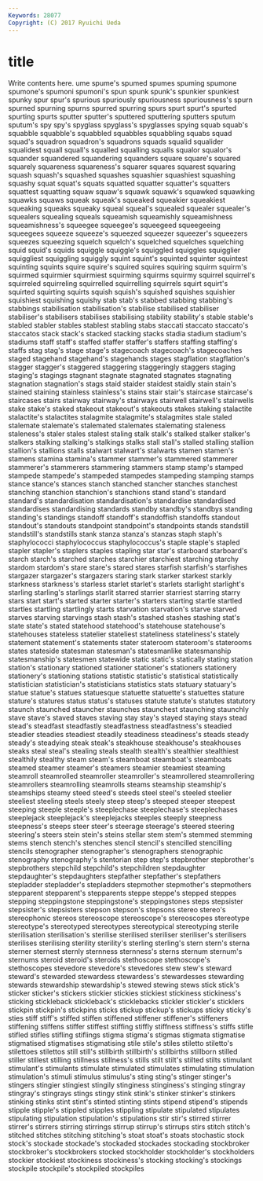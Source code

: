 ```yaml
---
Keywords: 28077 
Copyright: (C) 2017 Ryuichi Ueda
---
```


# title

Write contents here.
ume spume's spumed spumes spuming spumone spumone's spumoni
spumoni's spun spunk spunk's spunkier spunkiest spunky spur spur's spurious
spuriously spuriousness spuriousness's spurn spurned spurning spurns spurred spurring spurs
spurt spurt's spurted spurting spurts sputter sputter's sputtered sputtering sputters
sputum sputum's spy spy's spyglass spyglass's spyglasses spying squab squab's
squabble squabble's squabbled squabbles squabbling squabs squad squad's squadron squadron's
squadrons squads squalid squalider squalidest squall squall's squalled squalling squalls
squalor squalor's squander squandered squandering squanders square square's squared squarely
squareness squareness's squarer squares squarest squaring squash squash's squashed squashes
squashier squashiest squashing squashy squat squat's squats squatted squatter squatter's
squatters squattest squatting squaw squaw's squawk squawk's squawked squawking squawks
squaws squeak squeak's squeaked squeakier squeakiest squeaking squeaks squeaky squeal
squeal's squealed squealer squealer's squealers squealing squeals squeamish squeamishly squeamishness
squeamishness's squeegee squeegee's squeegeed squeegeeing squeegees squeeze squeeze's squeezed squeezer
squeezer's squeezers squeezes squeezing squelch squelch's squelched squelches squelching squid
squid's squids squiggle squiggle's squiggled squiggles squigglier squiggliest squiggling squiggly
squint squint's squinted squinter squintest squinting squints squire squire's squired
squires squiring squirm squirm's squirmed squirmier squirmiest squirming squirms squirmy
squirrel squirrel's squirreled squirreling squirrelled squirrelling squirrels squirt squirt's squirted
squirting squirts squish squish's squished squishes squishier squishiest squishing squishy
stab stab's stabbed stabbing stabbing's stabbings stabilisation stabilisation's stabilise stabilised
stabiliser stabiliser's stabilisers stabilises stabilising stability stability's stable stable's stabled
stabler stables stablest stabling stabs staccati staccato staccato's staccatos stack
stack's stacked stacking stacks stadia stadium stadium's stadiums staff staff's
staffed staffer staffer's staffers staffing staffing's staffs stag stag's stage
stage's stagecoach stagecoach's stagecoaches staged stagehand stagehand's stagehands stages stagflation
stagflation's stagger stagger's staggered staggering staggeringly staggers staging staging's stagings
stagnant stagnate stagnated stagnates stagnating stagnation stagnation's stags staid staider
staidest staidly stain stain's stained staining stainless stainless's stains stair
stair's staircase staircase's staircases stairs stairway stairway's stairways stairwell stairwell's
stairwells stake stake's staked stakeout stakeout's stakeouts stakes staking stalactite
stalactite's stalactites stalagmite stalagmite's stalagmites stale staled stalemate stalemate's stalemated
stalemates stalemating staleness staleness's staler stales stalest staling stalk stalk's
stalked stalker stalker's stalkers stalking stalking's stalkings stalks stall stall's
stalled stalling stallion stallion's stallions stalls stalwart stalwart's stalwarts stamen
stamen's stamens stamina stamina's stammer stammer's stammered stammerer stammerer's stammerers
stammering stammers stamp stamp's stamped stampede stampede's stampeded stampedes stampeding
stamping stamps stance stance's stances stanch stanched stancher stanches stanchest
stanching stanchion stanchion's stanchions stand stand's standard standard's standardisation standardisation's
standardise standardised standardises standardising standards standby standby's standbys standing standing's
standings standoff standoff's standoffish standoffs standout standout's standouts standpoint standpoint's
standpoints stands standstill standstill's standstills stank stanza stanza's stanzas staph
staph's staphylococci staphylococcus staphylococcus's staple staple's stapled stapler stapler's staplers
staples stapling star star's starboard starboard's starch starch's starched starches
starchier starchiest starching starchy stardom stardom's stare stare's stared stares
starfish starfish's starfishes stargazer stargazer's stargazers staring stark starker starkest
starkly starkness starkness's starless starlet starlet's starlets starlight starlight's starling
starling's starlings starlit starred starrier starriest starring starry stars start
start's started starter starter's starters starting startle startled startles startling
startlingly starts starvation starvation's starve starved starves starving starvings stash
stash's stashed stashes stashing stat's state state's stated statehood statehood's
statehouse statehouse's statehouses stateless statelier stateliest stateliness stateliness's stately statement
statement's statements stater stateroom stateroom's staterooms states stateside statesman statesman's
statesmanlike statesmanship statesmanship's statesmen statewide static static's statically stating station
station's stationary stationed stationer stationer's stationers stationery stationery's stationing stations
statistic statistic's statistical statistically statistician statistician's statisticians statistics stats statuary
statuary's statue statue's statues statuesque statuette statuette's statuettes stature stature's
statures status status's statuses statute statute's statutes statutory staunch staunched
stauncher staunches staunchest staunching staunchly stave stave's staved staves staving
stay stay's stayed staying stays stead stead's steadfast steadfastly steadfastness
steadfastness's steadied steadier steadies steadiest steadily steadiness steadiness's steads steady
steady's steadying steak steak's steakhouse steakhouse's steakhouses steaks steal steal's
stealing steals stealth stealth's stealthier stealthiest stealthily stealthy steam steam's
steamboat steamboat's steamboats steamed steamer steamer's steamers steamier steamiest steaming
steamroll steamrolled steamroller steamroller's steamrollered steamrollering steamrollers steamrolling steamrolls steams
steamship steamship's steamships steamy steed steed's steeds steel steel's steeled
steelier steeliest steeling steels steely steep steep's steeped steeper steepest
steeping steeple steeple's steeplechase steeplechase's steeplechases steeplejack steeplejack's steeplejacks steeples
steeply steepness steepness's steeps steer steer's steerage steerage's steered steering
steering's steers stein stein's steins stellar stem stem's stemmed stemming
stems stench stench's stenches stencil stencil's stencilled stencilling stencils stenographer
stenographer's stenographers stenographic stenography stenography's stentorian step step's stepbrother stepbrother's
stepbrothers stepchild stepchild's stepchildren stepdaughter stepdaughter's stepdaughters stepfather stepfather's stepfathers
stepladder stepladder's stepladders stepmother stepmother's stepmothers stepparent stepparent's stepparents steppe
steppe's stepped steppes stepping steppingstone steppingstone's steppingstones steps stepsister stepsister's
stepsisters stepson stepson's stepsons stereo stereo's stereophonic stereos stereoscope stereoscope's
stereoscopes stereotype stereotype's stereotyped stereotypes stereotypical stereotyping sterile sterilisation sterilisation's
sterilise sterilised steriliser steriliser's sterilisers sterilises sterilising sterility sterility's sterling
sterling's stern stern's sterna sterner sternest sternly sternness sternness's sterns
sternum sternum's sternums steroid steroid's steroids stethoscope stethoscope's stethoscopes stevedore
stevedore's stevedores stew stew's steward steward's stewarded stewardess stewardess's stewardesses
stewarding stewards stewardship stewardship's stewed stewing stews stick stick's sticker
sticker's stickers stickier stickies stickiest stickiness stickiness's sticking stickleback stickleback's
sticklebacks stickler stickler's sticklers stickpin stickpin's stickpins sticks stickup stickup's
stickups sticky sticky's sties stiff stiff's stiffed stiffen stiffened stiffener
stiffener's stiffeners stiffening stiffens stiffer stiffest stiffing stiffly stiffness stiffness's
stiffs stifle stifled stifles stifling stiflings stigma stigma's stigmas stigmata
stigmatise stigmatised stigmatises stigmatising stile stile's stiles stiletto stiletto's stilettoes
stilettos still still's stillbirth stillbirth's stillbirths stillborn stilled stiller stillest
stilling stillness stillness's stills stilt stilt's stilted stilts stimulant stimulant's
stimulants stimulate stimulated stimulates stimulating stimulation stimulation's stimuli stimulus stimulus's
sting sting's stinger stinger's stingers stingier stingiest stingily stinginess stinginess's
stinging stingray stingray's stingrays stings stingy stink stink's stinker stinker's
stinkers stinking stinks stint stint's stinted stinting stints stipend stipend's
stipends stipple stipple's stippled stipples stippling stipulate stipulated stipulates stipulating
stipulation stipulation's stipulations stir stir's stirred stirrer stirrer's stirrers stirring
stirrings stirrup stirrup's stirrups stirs stitch stitch's stitched stitches stitching
stitching's stoat stoat's stoats stochastic stock stock's stockade stockade's stockaded
stockades stockading stockbroker stockbroker's stockbrokers stocked stockholder stockholder's stockholders stockier
stockiest stockiness stockiness's stocking stocking's stockings stockpile stockpile's stockpiled stockpiles
